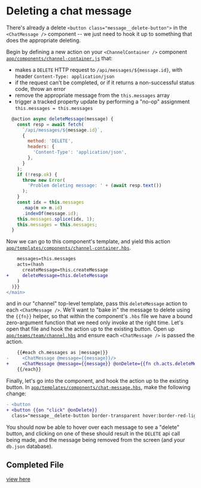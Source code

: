 # Deleting a chat message

There's already a delete `<button class="message__delete-button">` in the `<ChatMessage />` component -- we just need to hook it up to something that does the appropriate deleting.

Begin by defining a new action on your `<ChannelContainer />` component [`app/components/channel-container.js`](../app/components/channel-container.js) that:

- makes a `DELETE` HTTP request to `/api/messages/${message.id}`, with header `Content-Type: application/json`
- if the request can't be completed, or if it returns a non-successful status code, throw an error
- remove the appropriate message from the `this.messages` array
- trigger a tracked property update by performing a "no-op" assignment `this.messages = this.messages`

```js
  @action async deleteMessage(message) {
    const resp = await fetch(
      `/api/messages/${message.id}`,
      {
        method: 'DELETE',
        headers: {
          'Content-Type': 'application/json',
        },
      }
    );
    if (!resp.ok) {
      throw new Error(
        'Problem deleting message: ' + (await resp.text())
      );
    }
    const idx = this.messages
      .map(m => m.id)
      .indexOf(message.id);
    this.messages.splice(idx, 1);
    this.messages = this.messages;
  }

```

Now we can go to this component's template, and yield this action [`app/templates/components/channel-container.hbs`](../app/templates/components/channel-container.hbs).

```diff
    messages=this.messages
    acts=(hash
      createMessage=this.createMessage
+     deleteMessage=this.deleteMessage
    )
  )}}
</main>

```

and in our "channel" top-level template, pass this `deleteMessage` action to each `<ChatMessage />`. We'll want to "bake in" the message to delete using the `{{fn}}` helper, so that within the component's `.hbs` file we have a bound zero-argument function that we need only invoke at the right time. Let's open that file and hook the action up to the existing button. Open up [`app/teams/team/channel.hbs`](../app/teams/team/channel.hbs) and ensure each `<ChatMessage />` is passed the action.

```diff
    {{#each ch.messages as |message|}}
-     <ChatMessage @message={{message}}/>
+     <ChatMessage @message={{message}} @onDelete={{fn ch.acts.deleteMessage message}}/>
    {{/each}}
```

Finally, let's go into the component, and hook the action up to the existing button. In [`app/templates/components/chat-message.hbs`](../app/templates/components/chat-message.hbs), make the following change:

```diff
- <button
+ <button {{on "click" @onDelete}}
  class="message__delete-button border-transparent hover:border-red-light show-on-hover hover:bg-red-lightest border-1 rounded mb-1 pl-3 pr-2 py-1"
```

You should now be able to hover over each message to see a "delete" button, and clicking on one of these should result in the `DELETE` api call being made, and the message being removed from the screen (and your `db.json` database).

## Completed File

[view here](https://github.com/mike-north/ember-octane-workshop/commit/20c4578f07ae35ac64b867dc0ad0ec00d53bf8a7)
